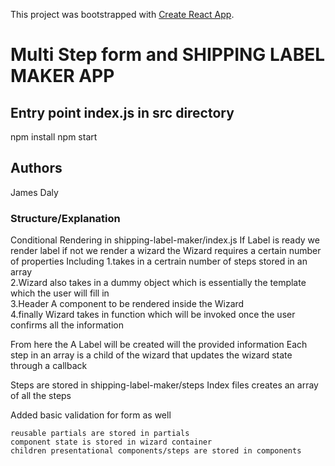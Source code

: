 This project was bootstrapped with [Create React App](https://github.com/facebookincubator/create-react-app).

# Multi Step form and SHIPPING LABEL MAKER APP

## Entry point index.js in src directory

npm install
npm start

## Authors

James Daly

### Structure/Explanation

Conditional Rendering in shipping-label-maker/index.js
If Label is ready we render label if not we render a wizard
the Wizard requires a certain number of properties
Including
1.takes in a certrain number of steps stored in an array  
2.Wizard also takes in a dummy object which is essentially the template which the user will fill in  
3.Header A component to be rendered inside the Wizard  
4.finally Wizard takes in function which will be invoked once the user confirms all the information  

From here the A Label will be created will the provided information
Each step in an array is a child of the wizard that updates the wizard state through a callback

Steps are stored in shipping-label-maker/steps
Index files creates an array of all the steps  

Added basic validation for form as well

```
reusable partials are stored in partials
component state is stored in wizard container
children presentational components/steps are stored in components
```
